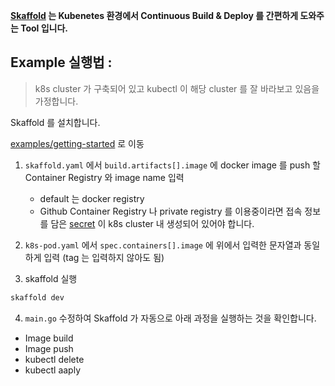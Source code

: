 **[Skaffold](https://skaffold.dev/docs/) 는 Kubenetes 환경에서 Continuous Build & Deploy 를 간편하게 도와주는 Tool 입니다.**

## Example 실행법 :

> k8s cluster 가 구축되어 있고 kubectl 이 해당 cluster 를 잘 바라보고 있음을 가정합니다.

Skaffold 를 설치합니다.

[examples/getting-started](./examples/getting-started) 로 이동

1. `skaffold.yaml` 에서 `build.artifacts[].image` 에 docker image 를 push 할 Container Registry 와 image name 입력
    - default 는 docker registry
    - Github Container Registry 나 private registry 를 이용중이라면 접속 정보를 담은 [secret](https://kubernetes.io/ko/docs/concepts/configuration/secret/) 이 k8s cluster 내 생성되어 있어야 합니다.

2. `k8s-pod.yaml` 에서 `spec.containers[].image` 에 위에서 입력한 문자열과 동일하게 입력 (tag 는 입력하지 않아도 됨)

3. skaffold 실행 
 ```bash
skaffold dev
```

4. `main.go` 수정하여 Skaffold 가 자동으로 아래 과정을 실행하는 것을 확인합니다. 
  - Image build
  - Image push
  - kubectl delete
  - kubectl aaply

